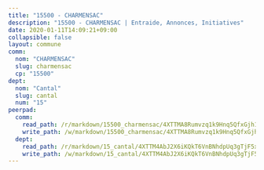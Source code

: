 ```yaml
---
title: "15500 - CHARMENSAC"
description: "15500 - CHARMENSAC | Entraide, Annonces, Initiatives"
date: 2020-01-11T14:09:21+09:00
collapsible: false
layout: commune
comm:
  nom: "CHARMENSAC"
  slug: charmensac
  cp: "15500"
dept:
  nom: "Cantal"
  slug: cantal
  num: "15"
peerpad:
  comm:
    read_path: /r/markdown/15500_charmensac/4XTTMA8Rumvzq1k9Hnq5QfxGjh1rpANVHmzfFkXMspEAZTAxY
    write_path: /w/markdown/15500_charmensac/4XTTMA8Rumvzq1k9Hnq5QfxGjh1rpANVHmzfFkXMspEAZTAxY-K3TgUX6VgXpi4w7Q6oSPywT9NSmfwotEzJmrAdRLtw92TwV8JRMcNWrvQ1JTJYE5D1MhnnymNr2NtbS3nDjkk5zHcaGGTLCst2jCogZwgMprjHWTP6Xjt9fDcSNRnv9Hq38MieM6
  dept:
    read_path: /r/markdown/15_cantal/4XTTM4AbJ2X6iKQkT6VnBNhdpUq3gTjF5xvzeLXgyMbip7oZi
    write_path: /w/markdown/15_cantal/4XTTM4AbJ2X6iKQkT6VnBNhdpUq3gTjF5xvzeLXgyMbip7oZi-K3TgUzLxcVoV3Spfk4WRRT7ns4FZHP5DRn3T5Xt1HAMNkCgdMWpswwmyZFy1f4TzqjHqM6bwRLmH4WDVWsNZdM34scPnnmiNG41mKcAmEspoSpDYQr7FHqoFAfy15CJrkSEmsoqS
---
```



